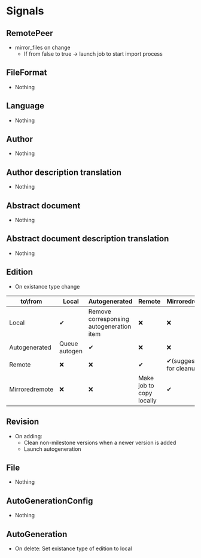 # Signals
## RemotePeer
 - mirror_files on change
     - If from false to true -> launch job to start import process

## FileFormat
 - Nothing

## Language
 - Nothing

## Author
 - Nothing

## Author description translation
 - Nothing

## Abstract document
 - Nothing

## Abstract document description translation
 - Nothing

## Edition
 - On existance type change

|  to\from        | Local         | Autogenerated                           | Remote                     | Mirroredremote                |
|-----------------|---------------|-----------------------------------------|----------------------------|-------------------------------|
| Local           | ✔             | Remove corresponsing autogeneration item| ❌                        | ❌                            |
| Autogenerated   | Queue autogen | ✔                                      | ❌                         | ❌                           |
| Remote          | ❌            | ❌                                     | ✔                          | ✔(suggestion for cleanup) |
| Mirroredremote  | ❌            | ❌                                     | Make job to copy locally    | ✔                            |


## Revision
 - On adding: 
    - Clean non-milestone versions when a newer version is added
    - Launch autogeneration

## File
 - Nothing

## AutoGenerationConfig
 - Nothing

## AutoGeneration
 - On delete: Set existance type of edition to local
